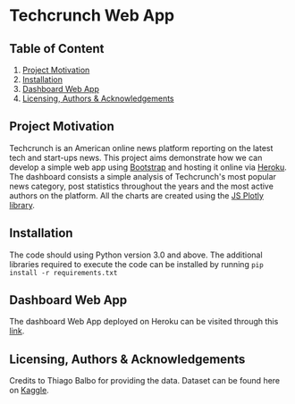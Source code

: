 # Techcrunch Web App

## Table of Content
1. [Project Motivation](#project-motivation)
2. [Installation](#installation)
3. [Dashboard Web App](#dashboard-web-app)
4. [Licensing, Authors & Acknowledgements](#licensing-authors--acknowledgements)

## Project Motivation
Techcrunch is an American online news platform reporting on the latest tech and start-ups news.
This project aims demonstrate how we can develop a simple web app using [Bootstrap](https://getbootstrap.com/) and hosting it online via [Heroku](https://www.heroku.com/). The dashboard consists a simple analysis of Techcrunch's most popular news category, post statistics throughout the years and the most active authors on the platform. All the charts are created using the [JS Plotly library](https://plotly.com/javascript/).

## Installation
The code should using Python version 3.0 and above. The additional libraries required to execute the code can be installed by running `pip install -r requirements.txt`

## Dashboard Web App

The dashboard Web App deployed on Heroku can be visited through this [link](https://techcrunchapp.herokuapp.com).

## Licensing, Authors & Acknowledgements
Credits to Thiago Balbo for providing the data. Dataset can be found here on [Kaggle](https://www.kaggle.com/thibalbo/techcrunch-posts-compilation).
